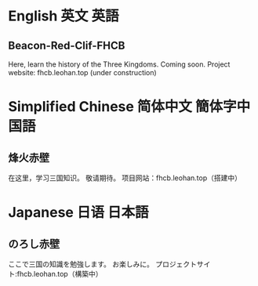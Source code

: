 # English 英文 英語
## Beacon-Red-Clif-FHCB
Here, learn the history of the Three Kingdoms.
Coming soon.
Project website: fhcb.leohan.top (under construction)

# Simplified Chinese 简体中文 簡体字中国語
## 烽火赤壁
在这里，学习三国知识。
敬请期待。
项目网站：fhcb.leohan.top（搭建中）

# Japanese 日语 日本語
## のろし赤壁
ここで三国の知識を勉強します。
お楽しみに。
プロジェクトサイト:fhcb.leohan.top（構築中）
